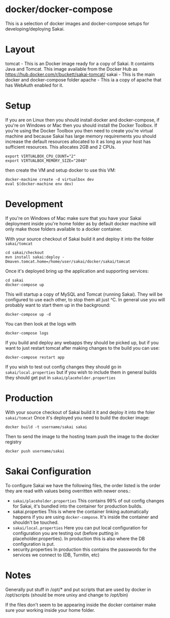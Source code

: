 docker/docker-compose
==========

This is a selection of docker images and docker-compose setups for developing/deploying Sakai.

Layout
======

tomcat - This is an Docker image ready for a copy of Sakai. It containts Java and Tomcat. This image 
available from the Docker Hub as https://hub.docker.com/r/buckett/sakai-tomcat/
sakai - This is the main docker and docker-compose folder
apache - This ia a copy of apache that has WebAuth enabled for it.

Setup
=====

If you are on Linux then you should install docker and docker-compose, if you're on Windows or Mac then 
you should install the Docker Toolbox. If you're using the Docker Toolbox you then need to create you're 
virtual machine and because Sakai has large memory requirements you should increase the default resources
allocated to it as long as your host has sufficient resources. This allocates 2GB and 2 CPUs.

```
export VIRTUALBOX_CPU_COUNT="2"
export VIRTUALBOX_MEMORY_SIZE="2048"
```

then create the VM and setup docker to use this VM:
```
docker-machine create -d virtualbox dev
eval $(docker-machine env dev)
```

Development
===========

If you're on Windows of Mac make sure that you have your Sakai deployment inside you're home folder as by default docker machine will only make those folders available to a docker container.

With your source checkout of Sakai build it and deploy it into the folder `sakai/tomcat`

```
cd sakai/checkout
mvn install sakai:deploy -Dmaven.tomcat.home=/home/user/sakai/docker/sakai/tomcat
```

Once it's deployed bring up the application and supporting services:
```
cd sakai
docker-compose up
```

This will startup a copy of MySQL and Tomcat (running Sakai). They will be configured to
use each other, to stop them all just ^C. 
In general use you will probably want to start them up in the background:
```
docker-compose up -d
```
You can then look at the logs with
```
docker-compose logs
```
If you build and deploy any webapps they should be picked up, but if you want to just restart tomcat
after making changes to the build you can use:
```
docker-compose restart app
```
If you wish to test out config changes they should go in `sakai/local.properties` but
if you wish to include them in general builds they should get put in `sakai/placeholder.properties`


Production
==========

With your source checkout of Sakai build it it and deploy it into the foler `sakai/tomcat`
Once it's deployed you need to build the docker image:
```
docker build -t username/sakai sakai
```
Then to send the image to the hosting team push the image to the docker registry
```
docker push username/sakai
```

Sakai Configuration
===================

To configure Sakai we have the following files, the order listed is the order they are read with values being overritten with newer ones.:

 - `sakai/placeholder.properties` This contains 99% of out config changes for Sakai, it's bundled into the container for production builds.
 - sakai.properties This is where the container linking automatically happens if you are using `docker-compose`. It's inside the container and shouldn't be touched.
 - `sakai/local.properties` Here you can put local configuration for configuration you are testing out (before putting in placeholder.properties). In production this is also where the DB configuration is put.
 - security.properties In production this contains the passwords for the services we connect to (DB, Turnitin, etc)

Notes
=====

Generally put stuff in /opt/* and put scripts that are used by docker in /opt/scripts (should be more unixy and change to /opt/bin)

If the files don't seem to be appearing inside the docker container make sure your working inside your home folder.

